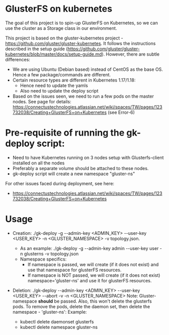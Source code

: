 # GlusterFS on kubernetes

The goal of this project is to spin-up GlusterFS on Kubernetes, so we can use the cluster as a Storage class in our environment.

This project is based on the gluster-kubernetes project - https://github.com/gluster/gluster-kubernetes. 
It follows the instructions described in the setup guide (https://github.com/gluster/gluster-kubernetes/blob/master/docs/setup-guide.md). 
However, there are subtle differences:

- We are using Ubuntu (Debian based) instead of CentOS as the base OS. Hence a few package/commands are different.
- Certain resource types are different in Kubernetes 1.17/1.18:
    - Hence need to update the yamls
    - Also need to update the deploy script
- Based on the issues seen, we need to run a few pods on the master nodes. See page for details: https://connectustechnologies.atlassian.net/wiki/spaces/TW/pages/123732038/Creating+GlusterFS+on+Kubernetes (see Error-6)

# Pre-requisite of running the gk-deploy script:
- Need to have Kubernetes running on 3 nodes setup with Glusterfs-client installed on all the nodes
- Preferably a separate volume should be attached to these nodes.
- gk-deploy script will create a new namespace "gluster-ns"

For other issues faced during deployment, see here: 
- https://connectustechnologies.atlassian.net/wiki/spaces/TW/pages/123732038/Creating+GlusterFS+on+Kubernetes

# Usage
- Creation:
  ./gk-deploy -g --admin-key <ADMIN_KEY> --user-key <USER_KEY> -n <GLUSTER_NAMESPACE> -v topology.json. 
  - As an example: ./gk-deploy -g --admin-key admin --user-key user -n glusterns -v topology.json
  - Namespace specifics: 
    - If namespace is passed, we will create (if it does not exist) and use that namespace for glusterFS resources.
    - If namespace is NOT passed, we will create (if it does not exist) namespace='gluster-ns' and use it for glusterFS resources.


- Deletion:
  ./gk-deploy --admin-key <ADMIN_KEY> --user-key <USER_KEY> --abort -v -n <GLUSTER_NAMESPACE>
  Note: Gluster-namespace **should** be passed. Also, this won't delete the glusterfs pods. To remove the pods, delete the daemon set, then delete the namespace - 'gluster-ns':
  Example:
    - kubectl delete daemonset glusterfs
    - kubectl delete namespace gluster-ns

